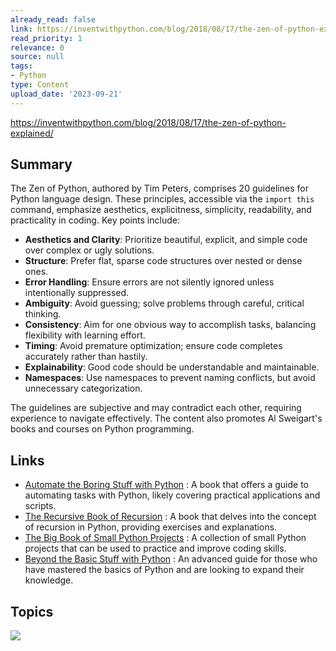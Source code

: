 ```yaml
---
already_read: false
link: https://inventwithpython.com/blog/2018/08/17/the-zen-of-python-explained/
read_priority: 1
relevance: 0
source: null
tags:
- Python
type: Content
upload_date: '2023-09-21'
---
```


https://inventwithpython.com/blog/2018/08/17/the-zen-of-python-explained/
## Summary

The Zen of Python, authored by Tim Peters, comprises 20 guidelines for Python language design. These principles, accessible via the `import this` command, emphasize aesthetics, explicitness, simplicity, readability, and practicality in coding. Key points include:

- **Aesthetics and Clarity**: Prioritize beautiful, explicit, and simple code over complex or ugly solutions.
- **Structure**: Prefer flat, sparse code structures over nested or dense ones.
- **Error Handling**: Ensure errors are not silently ignored unless intentionally suppressed.
- **Ambiguity**: Avoid guessing; solve problems through careful, critical thinking.
- **Consistency**: Aim for one obvious way to accomplish tasks, balancing flexibility with learning effort.
- **Timing**: Avoid premature optimization; ensure code completes accurately rather than hastily.
- **Explainability**: Good code should be understandable and maintainable.
- **Namespaces**: Use namespaces to prevent naming conflicts, but avoid unnecessary categorization.

The guidelines are subjective and may contradict each other, requiring experience to navigate effectively. The content also promotes Al Sweigart's books and courses on Python programming.
## Links

- [Automate the Boring Stuff with Python](https://nostarch.com/automate-boring-stuff-python-3rd-edition) : A book that offers a guide to automating tasks with Python, likely covering practical applications and scripts.
- [The Recursive Book of Recursion](https://nostarch.com/recursive-book-recursion) : A book that delves into the concept of recursion in Python, providing exercises and explanations.
- [The Big Book of Small Python Projects](https://nostarch.com/big-book-small-python-projects) : A collection of small Python projects that can be used to practice and improve coding skills.
- [Beyond the Basic Stuff with Python](https://nostarch.com/beyond-basic-stuff-python) : An advanced guide for those who have mastered the basics of Python and are looking to expand their knowledge.

## Topics

![](topics/Concept/The%20Zen%20of%20Python)